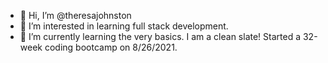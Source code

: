 - 👋 Hi, I’m @theresajohnston
- 👀 I’m interested in learning full stack development.
- 🌱 I’m currently learning the very basics. I am a clean slate! Started a 32-week coding bootcamp on 8/26/2021.

